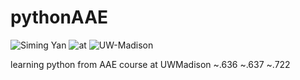 # pythonAAE

![Siming Yan](https://img.shields.io/badge/A%20project%20by-Siming__Yan-ff69b4) ![at](https://img.shields.io/badge/build-succeeded-brightgreen.svg) ![UW-Madison](https://img.shields.io/badge/Tests-passing-brightgreen.svg)



learning python from AAE course at UWMadison 
~.636
~.637
~.722
